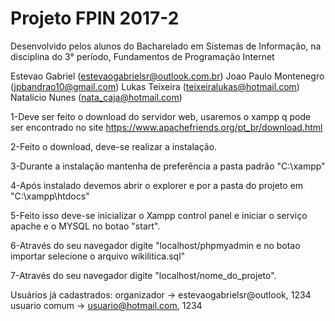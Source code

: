 # Projeto FPIN 2017-2
Desenvolvido pelos alunos do Bacharelado em Sistemas de Informação, na disciplina do 3° período, Fundamentos de Programação Internet

Estevao Gabriel (estevaogabrielsr@outlook.com.br)
Joao Paulo Montenegro (jpbandrao10@gmail.com)
Lukas Teixeira (teixeiralukas@hotmail.com)
Natalício Nunes (nata_caja@hotmail.com)

1-Deve ser feito o download do servidor web, usaremos o xampp q pode ser encontrado no site
https://www.apachefriends.org/pt_br/download.html

2-Feito o download, deve-se realizar a instalação.

3-Durante a instalação mantenha de preferência a pasta padrão "C:\xampp"

4-Após instalado devemos abrir o explorer e por a pasta do projeto em "C:\xampp\htdocs\"

5-Feito isso deve-se inicializar o Xampp control panel e iniciar o serviço apache e o MYSQL no botao "start".

6-Através do seu navegador digite "localhost/phpmyadmin e no botao importar selecione o arquivo wikilitica.sql"

7-Através do seu navegador digite "localhost/nome_do_projeto".

Usuários já cadastrados:
	organizador -> estevaogabrielsr@outlook, 1234
	usuario comum -> usuario@hotmail.com, 1234